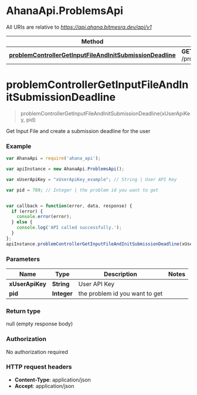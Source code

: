 # AhanaApi.ProblemsApi

All URIs are relative to *https://api.ahana.bitmesra.dev/api/v1*

Method | HTTP request | Description
------------- | ------------- | -------------
[**problemControllerGetInputFileAndInitSubmissionDeadline**](ProblemsApi.md#problemControllerGetInputFileAndInitSubmissionDeadline) | **GET** /problems/{pid}/input | 


<a name="problemControllerGetInputFileAndInitSubmissionDeadline"></a>
# **problemControllerGetInputFileAndInitSubmissionDeadline**
> problemControllerGetInputFileAndInitSubmissionDeadline(xUserApiKey, pid)



Get Input File and create a submission deadline for the user

### Example
```javascript
var AhanaApi = require('ahana_api');

var apiInstance = new AhanaApi.ProblemsApi();

var xUserApiKey = "xUserApiKey_example"; // String | User API Key

var pid = 789; // Integer | the problem id you want to get


var callback = function(error, data, response) {
  if (error) {
    console.error(error);
  } else {
    console.log('API called successfully.');
  }
};
apiInstance.problemControllerGetInputFileAndInitSubmissionDeadline(xUserApiKey, pid, callback);
```

### Parameters

Name | Type | Description  | Notes
------------- | ------------- | ------------- | -------------
 **xUserApiKey** | **String**| User API Key | 
 **pid** | **Integer**| the problem id you want to get | 

### Return type

null (empty response body)

### Authorization

No authorization required

### HTTP request headers

 - **Content-Type**: application/json
 - **Accept**: application/json

